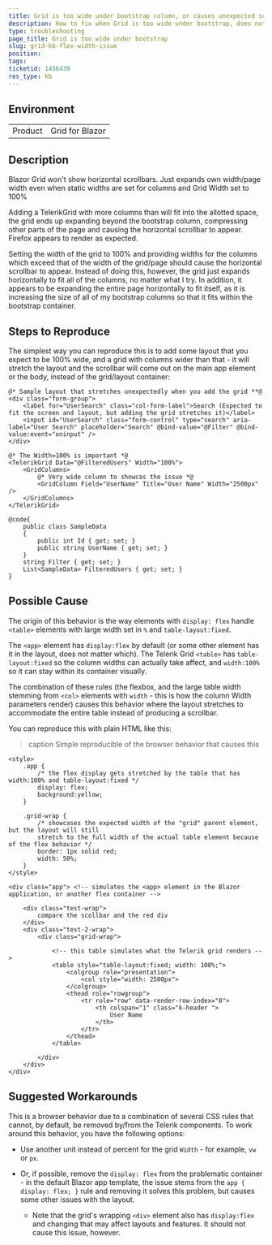 ```yaml
---
title: Grid is too wide under bootstrap column, or causes unexpected scrollbars in the layout
description: How to fix when Grid is too wide under bootstrap, does not show scrollbars but stretches the page.
type: troubleshooting
page_title: Grid is too wide under bootstrap 
slug: grid-kb-flex-width-issue
position: 
tags: 
ticketid: 1456439
res_type: kb
---
```


## Environment
<table>
	<tbody>
		<tr>
			<td>Product</td>
			<td>Grid for Blazor</td>
		</tr>
	</tbody>
</table>


## Description

Blazor Grid won't show horizontal scrollbars. Just expands own width/page width even when static widths are set for columns and Grid Width set to 100% 

Adding a TelerikGrid with more columns than will fit into the allotted space, the grid ends up expanding beyond the bootstrap column, compressing other parts of the page and causing the horizontal scrollbar to appear.  Firefox appears to render as expected.

Setting the width of the grid to 100% and providing widths for the columns which exceed that of the width of the grid/page should cause the horizontal scrollbar to appear. Instead of doing this, however, the grid just expands horizontally to fit all of the columns, no matter what I try. In addition, it appears to be expanding the entire page horizontally to fit itself, as it is increasing the size of all of my bootstrap columns so that it fits within the bootstrap container.

## Steps to Reproduce

The simplest way you can reproduce this is to add some layout that you expect to be 100% wide, and a grid with columns wider than that - it will stretch the layout and the scrollbar will come out on the main app element or the body, instead of the grid/layout container:

````CSHTML
@* Sample layout that stretches unexpectedly when you add the grid **@
<div class="form-group">
    <label for="UserSearch" class="col-form-label">Search (Expected to fit the screen and layout, but adding the grid stretches it)</label>
    <input id="UserSearch" class="form-control" type="search" aria-label="User Search" placeholder="Search" @bind-value="@Filter" @bind-value:event="oninput" />
</div>

@* The Width=100% is important *@
<TelerikGrid Data="@FilteredUsers" Width="100%">
    <GridColumns>
        @* Very wide column to showcas the issue *@
        <GridColumn Field="UserName" Title="User Name" Width="2500px" />
    </GridColumns>
</TelerikGrid>

@code{
    public class SampleData
    {
        public int Id { get; set; }
        public string UserName { get; set; }
    }
    string Filter { get; set; }
    List<SampleData> FilteredUsers { get; set; }
}
````


## Possible Cause

The origin of this behavior is the way elements with `display: flex` handle `<table>` elements with large width set in `%` and `table-layout:fixed`.

The `<app>` element has `display:flex` by default (or some other element has it in the layout, does not matter which). The Telerik Grid `<table>` has `table-layout:fixed` so the column widths can actually take affect, and `width:100%` so it can stay within its container visually.

The combination of these rules (the flexbox, and the large table width stemming from `<col>` elements with `width` - this is how the column Width parameters render) causes this behavior where the layout stretches to accommodate the entire table instead of producing a scrollbar.

You can reproduce this with plain HTML like this:

>caption Simple reproducible of the browser behavior that causes this

````CSHTML
<style>
    .app {
        /* the flex display gets stretched by the table that has width:100% and table-layout:fixed */
        display: flex;
        background:yellow;
    }

    .grid-wrap {
        /* showcases the expected width of the "grid" parent element, but the layout will still
        stretch to the full width of the actual table element because of the flex behavior */
        border: 1px solid red;
        width: 50%;
    }
</style>

<div class="app"> <!-- simulates the <app> element in the Blazor application, or another flex container -->

    <div class="test-wrap">
        compare the scollbar and the red div
    </div>
    <div class="test-2-wrap">
        <div class="grid-wrap">
        
            <!-- this table simulates what the Telerik grid renders -->
            <table style="table-layout:fixed; width: 100%;">
                <colgroup role="presentation">
                    <col style="width: 2500px">
                </colgroup>
                <thead role="rowgroup">
                    <tr role="row" data-render-row-index="0">
                        <th colspan="1" class="k-header ">
                            User Name
                        </th>
                    </tr>
                </thead>
            </table>

        </div>
    </div>
</div>
````


## Suggested Workarounds

This is a browser behavior due to a combination of several CSS rules that cannot, by default, be removed by/from the Telerik components. To work around this behavior, you have the following options:

* Use another unit instead of percent for the grid `Width` - for example, `vw` or `px`.

* Or, if possible, remove the `display: flex` from the problematic container - in the default Blazor app template, the issue stems from the `app { display: flex; }` rule and removing it solves this problem, but causes some other issues with the layout.

    * Note that the grid's wrapping `<div>` element also has `display:flex` and changing that may affect layouts and features. It should not cause this issue, however.
